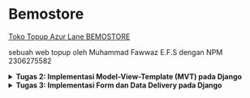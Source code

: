 # Bemostore
[Toko Topup Azur Lane BEMOSTORE](http://muhammad-fawwaz35-bemostore.pbp.cs.ui.ac.id)

sebuah web topup oleh Muhammad Fawwaz E.F.S dengan NPM 2306275582

<details>
<summary> <b> Tugas 2: Implementasi Model-View-Template (MVT) pada Django </b> </summary>
    
# Penjelasan Implementasi
### 1. Membuat Proyek Django Baru
Saya memulai dengan membuat repositori baru di github dengan nama bemostore, kemudian saya menduplikat repositori tersebut ke dalam file lokal. Selanjutnya saya membuat proyek django baru yang kemudian menghasilkan struktur folder utama Django, yaitu `bemostore/`. Di sini, Django secara otomatis menghasilkan file konfigurasi dasar seperti `settings.py`, `urls.py`, dan lainnya.

Perintah yang digunakan:  
```
django-admin startproject myproject
```
### 2. Membuat Aplikasi Dengan Nama `Main`
Setelah proyek utama dibuat, saya menambahkan aplikasi baru bernama `main`. Aplikasi ini akan menjadi tempat utama untuk menyimpan logika bisnis, model, views, dan template.

Perintah yang digunakan:
```bash
python manage.py startapp main
```

Selanjutnya, saya menambahkan aplikasi main ke daftar aplikasi yang terinstall (INSTALLED_APPS) di dalam settings.py, sehingga Django mengenali aplikasi ini.
### 3. Routing Proyek untuk Menjalankan Aplikasi `main`
Pada langkah ini, saya mengatur `urls.py` untuk memetakan permintaan (request) ke aplikasi `main`. Saya memodifikasi `bemostore/urls.py` agar menggunakan routing dari aplikasi `main`.

Perintah yang digunakan:
```bash
from django.contrib import admin
from django.urls import path, include

urlpatterns = [
    path('admin/', admin.site.urls),
    path('', include('main.urls')),
]
```
### 4. Membuat Model Product
Di aplikasi main, saya mendefinisikan sebuah model Product di `models.py` yang memiliki atribut `name`, `price`, dan `description`. Model ini akan merepresentasikan tabel di database yang menyimpan produk dengan detail lengkap.

Model `Product`:
```bash
from django.db import models

class Product(models.Model):
    name = models.CharField(max_length=255)
    price = models.IntegerField()
    description = models.TextField()  
```
Setelah mendefinisikan model, saya melakukan migrasi untuk membuat tabel di database menggunakan perintah:
```bash
python manage.py makemigrations
python manage.py migrate
```
### 5. Membuat Fungsi View dan Template HTML
Di dalam `views.py`, saya membuat fungsi bernama `show_main` yang akan dikembalikan ke template HTML. Fungsi ini mengirimkan context berupa nama aplikasi, nama, npm, dan kelas saya. Template HTML ini dirender untuk menampilkan informasi tersebut di browser.

`views.py`:
```bash
from django.shortcuts import render

def show_main(request):
    context = {
        'name_aplikasi': 'bemostore',
        'name': 'Muhammad Fawwaz Edsa Fatin Setiawan',
        'npm' : '2306275582',
        'class': 'PBP D'
    }

    return render(request, "main.html", context)
```
Di direktori `main/templates`, saya membuat file `main.html` yang akan menerima context dari `views` dan menampilkan data tersebut dalam format HTML.

main.html:
```bash
<h1>{{name_aplikasi}}</h1>

<h5>Name: </h5>
<p>Muhammad Fawwaz Edsa Fatin Setiawan</p> <!--Ubah sesuai dengan nama kamu -->
<h5>NPM: </h5>
<p>2306275582</p> <!-- Ubah sesuai dengan npm kamu -->
<h5>Class: </h5>
<p>PBP D</p> <!-- Ubah sesuai dengan kelas kamu -->
```
### 6. Routing untuk View home
Selanjutnya saya membuat routing di `main/urls.py` untuk memetakan URL ke fungsi `main`. Di sini saya memastikan bahwa URL root ('/') diarahkan ke fungsi `main` di `views.py`.

Routing di main/urls.py:
```bash
from django.urls import path
from main.views import show_main

app_name = 'main'

urlpatterns = [
    path('', show_main, name='show_main'),
]
```

### 7. Deployment ke Pacil Web Service (PWS)
Terakhir saya melakukan deployment aplikasi ke Pacil Web Service, platform yang memungkinkan untuk hosting aplikasi secara online.

Langkah-langkah deployment:
  1. Upload Proyek: Pertama buat repository baru di PWS. kemudian Proyek Django di upload ke PWS menggunakan Git untuk clone repositori.
  2. Konfigurasi Web App: Menambahkan URL `muhammad-fawwaz35-bemostore.pbp.cs.ui.ac.id` ke dalam `ALLOWED_HOST` pada `settings.py` agar pws dapat menunjuk ke proyek Django
  4. Tes Deployment: Saya memastikan bahwa aplikasi berjalan dengan baik di URL yang disediakan oleh Pacil Web Service.
### 8. Aplikasi Siap Dijalankan
Aplikasi dapat diakses melalui URL http://muhammad-fawwaz35-bemostore.pbp.cs.ui.ac.id

# Bagan Proses _Request Client_ ke Aplikasi
![bagan](images/bagan.png)
### Penjelasan 
Pertama, user akan mengirimkan HTTP request yang kemudian akan di-handle oleh View. Untuk mengetahui apa yang diminta dan bagaimana respon yang akan diberikan, hal ini diatur di dalam urls.py. Berdasarkan pola URL yang diminta, akan ditentukan function View mana di views.py yang akan dijalankan. View akan meminta data yang dibutuhkan dari model sesuai dengan yang sudah didefinisikan dalam function View tersebut, dengan mengambil data yang tersedia di models.py. Selanjutnya, View akan meminta berkas HTML untuk diisi dengan data yang diperoleh, dan pemilihan berkas HTML ini juga sudah ditentukan di dalam function View. Setelah itu, berkas HTML yang sudah diisi data akan dikirim kembali ke user dalam bentuk HTTP response.

# Fungsi `git` dalam Pengembangan Perangkat Lunak
`git` adalah sistem pengontrol versi yang berfungsi untuk melacak perubahan kode dalam pengembangan perangkat lunak, memfasilitasi kolaborasi antar pengembang, dan memungkinkan pengelolaan versi proyek dengan mudah. `git` mendukung pembuatan cabang (branch) untuk pengembangan fitur atau perbaikan bug secara terpisah, yang kemudian dapat digabungkan kembali tanpa risiko konflik. Selain itu, `git` memberikan backup otomatis melalui repositori pusat, memungkinkan rollback ke versi sebelumnya, serta mencatat riwayat perubahan dan kontribusi tiap pengembang, menjadikannya alat penting untuk produktivitas, kolaborasi, dan keamanan dalam pengembangan perangkat lunak.

# Mengapa Django Digunakan sebagai Permulaan Pembelajaran?
Karena framework ini mudah dipahami, memiliki dokumentasi lengkap, dan mengikuti prinsip "batteries included," di mana banyak fitur sudah tersedia tanpa perlu instalasi tambahan. Django menggunakan pola arsitektur yang jelas, yaitu Model-View-Template (MVT), yang memudahkan pemahaman tentang alur kerja aplikasi web. Selain itu, Django memberikan keamanan bawaan dan mendukung praktik terbaik dalam pengelolaan database, routing, dan rendering template.

# Mengapa Model di Django Disebut sebagai ORM?
Disebut sebagai ORM (Object-Relational Mapping) karena berfungsi sebagai penghubung antara objek Python dan tabel di database relasional. ORM memungkinkan pengembang bekerja dengan data dalam bentuk objek Python, sehingga mereka bisa melakukan operasi database seperti mengambil, menyimpan, atau menghapus data tanpa menulis kueri SQL secara langsung. ORM secara otomatis mengonversi operasi objek Python menjadi perintah SQL yang sesuai, memudahkan interaksi dengan database dan membuat kode lebih bersih serta mudah dipahami. 
</details>

<details>
<summary> <b> Tugas 3: Implementasi Form dan Data Delivery pada Django </b> </summary>

# Pentingnya Data Delivery dalam Platform

Data delivery penting dalam platform untuk memastikan komunikasi yang efektif antar komponen seperti server, klien, dan basis data. Proses ini memungkinkan pertukaran informasi yang tepat, misalnya dalam aplikasi web di mana server mengirimkan data (seperti JSON) ke klien. Tanpa mekanisme ini, interaksi antara komponen tidak akan berjalan optimal, menyebabkan kinerja platform menurun.

# Perbandingan XML dan JSON serta Popularitas JSON

JSON lebih populer daripada XML karena lebih sederhana, ringan, dan mudah diproses, terutama di JavaScript. JSON menggunakan sintaks yang lebih ringkas dibandingkan XML yang memakai tag panjang. Selain itu, JSON lebih cepat diparsing dan didukung secara luas oleh berbagai bahasa pemrograman. XML tetap berguna untuk struktur data kompleks, namun JSON lebih efisien untuk pertukaran data modern.

# Fungsi `is_valid()` pada Form Django

Method `is_valid()` di Django memvalidasi data yang diinput dalam form. Jika data valid, method ini mengembalikan `True`, memungkinkan data diproses lebih lanjut. Jika tidak, pesan kesalahan ditampilkan. Fungsi ini penting untuk menjaga data yang masuk tetap konsisten dan aman, serta menghindari input yang berbahaya atau salah.

# Pentingnya `csrf_token` pada Form di Django

`csrf_token` melindungi aplikasi Django dari serangan CSRF, di mana penyerang mencoba mengirim permintaan tidak sah atas nama pengguna. Token ini memastikan bahwa setiap permintaan form datang dari sumber yang tepercaya. Tanpa `csrf_token`, aplikasi rentan terhadap serangan yang bisa mengakibatkan perubahan data atau tindakan tidak diinginkan.

# Jelaskan bagaimana cara kamu mengimplementasikan checklist di atas secara step-by-step.

### 1. Buat sebuah file `base.html` pada folder baru bernama `templates` pada direktori utama
```bash
{% load static %}
<!DOCTYPE html>
<html lang="en">
  <head>
    <meta charset="UTF-8" />
    <meta name="viewport" content="width=device-width, initial-scale=1.0" />
    {% block meta %} {% endblock meta %}
  </head>

  <body>
    {% block content %} {% endblock content %}
  </body>
</html>
```

### 2. Menambahkan baris pada variabel `TEMPLATES` di `settings.py` agar `base.html` terbaca
```bash
...
TEMPLATES :
        ...
        'DIRS': [BASE_DIR / 'templates'],
        ...
...
```

### 3. Tambahkan import uuid di `models.py` dan Lakukan Migration
import uuid
Kemudian, buat model yang menggunakan UUID, misalnya:

```bash
from django.db import models
import uuid

class Product(models.Model):
    id = models.UUIDField(primary_key=True, default=uuid.uuid4, editable=False) 
    name = models.CharField(max_length=255)
    price = models.IntegerField()
    description = models.TextField()  
```
Setelah mengedit model, jalankan migrasi dengan perintah:
```bash
python manage.py makemigrations
python manage.py migrate
```

### 4. Buat file `forms.py` untuk Mengambil Data dari `models.py`
```bash
from django.forms import ModelForm
from main.models import Product

class ProductEntryForm(ModelForm):
    class Meta:
        model = Product
        fields = ["name", "price", "description"]
```

### 5. Membuat file baru pada direktori `main/template` untuk tampilan dalam menambahkan item baru dengan nama `create_product_entry.html` 
```bash
{% extends 'base.html' %}
{% block content %}
<h1>Add New Product</h1>

<form method="post">
    {% csrf_token %}
    <table>
        {{ form.as_table }}
        <tr> 
            <td>
                <input type="submit" value="Add Product" \>
            </td>
        </tr>
    </table>
</form>
{% endblock content %}
```

### 6. Menambahkan fungsi pada `views.py` dan memodifikasi fungsi di dalamnya
```bash
from django.shortcuts import render, redirect   # Tambahkan import redirect di baris ini
from main.forms import ProductEntryForm
from main.models import Product
from django.http import HttpResponse
from django.core import serializers

def show_main(request):
    product_entries = Product.objects.all()

    context = {
        'name_aplikasi': 'bemostore',
        'name': 'Muhammad Fawwaz Edsa Fatin Setiawan',
        'npm' : '2306275582',
        'class': 'PBP D',
        'product_entries': product_entries
    }

    return render(request, "main.html", context)

def create_product_entry(request):
    form = ProductEntryForm(request.POST or None)

    if form.is_valid() and request.method == "POST":
        form.save()
        return redirect('main:show_main')

    context = {'form': form}
    return render(request, "create_product_entry.html", context)

def show_xml(request):
    data = Product.objects.all()
    return HttpResponse(serializers.serialize("xml", data), content_type="application/xml")

def show_json(request):
    data = Product.objects.all()
    return HttpResponse(serializers.serialize("json", data), content_type="application/json")

def show_xml_by_id(request, id):
    data = Product.objects.filter(pk=id)
    return HttpResponse(serializers.serialize("xml", data), content_type="application/xml")

def show_json_by_id(request, id):
    data = Product.objects.filter(pk=id)
    return HttpResponse(serializers.serialize("json", data), content_type="application/json")
```

### 7. Menambahkan routing url pada `urls.py` pada views yang telah ditambahkan
```bash
from django.urls import path
from main.views import show_main, create_product_entry, show_xml, show_json, show_xml_by_id, show_json_by_id

app_name = 'main'

urlpatterns = [
    path('', show_main, name='show_main'),
    path('create-product-entry', create_product_entry, name='create_product_entry'),
    path('xml/', show_xml, name='show_xml'),
    path('json/', show_json, name='show_json'),
    path('xml/<str:id>/', show_xml_by_id, name='show_xml_by_id'),
    path('json/<str:id>/', show_json_by_id, name='show_json_by_id'),
]
```

# Mengakses keempat URL di poin 2 menggunakan Postman
### 1. XML 
![XML](images/XML.png)
### 2. JSON
![JSON](images/JSON.png)
### 3. HTML
![HTML](images/HTML.png)
### 4. XML by ID
![XML by ID](images/XML_by_ID.png)
### 5. JSON by ID
![JSON by ID](images/JSON_by_ID.png)

</details>
